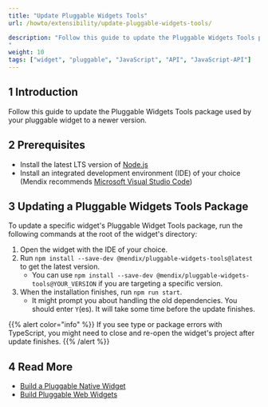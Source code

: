 ```yaml
---
title: "Update Pluggable Widgets Tools"
url: /howto/extensibility/update-pluggable-widgets-tools/

description: "Follow this guide to update the Pluggable Widgets Tools package used by your pluggable widget to a newer version.
"
weight: 10
tags: ["widget", "pluggable", "JavaScript", "API", "JavaScript-API"]
---
```


## 1 Introduction

Follow this guide to update the Pluggable Widgets Tools package used by your pluggable widget to a newer version.

## 2 Prerequisites

* Install the latest LTS version of [Node.js](https://nodejs.org)
* Install an integrated development environment (IDE) of your choice (Mendix recommends [Microsoft Visual Studio Code](https://code.visualstudio.com/))

## 3 Updating a Pluggable Widgets Tools Package

To update a specific widget's Pluggable Widget Tools package, run the following commands at the root of the widget's directory:

1. Open the widget with the IDE of your choice.
1. Run `npm install --save-dev @mendix/pluggable-widgets-tools@latest` to get the latest version.
   * You can use `npm install --save-dev @mendix/pluggable-widgets-tools@YOUR_VERSION` if you are targeting a specific version.
1. When the installation finishes, run `npm run start`.
   * It might prompt you about handling the old dependencies. You should enter `Y`(es). It will take some time before the update finishes.

{{% alert color="info" %}}
If you see type or package errors with TypeScript, you might need to close and re-open the widget's project after update finishes.
{{% /alert %}}

## 4 Read More

* [Build a Pluggable Native Widget
](/howto/extensibility/build-native-widget/)
* [Build Pluggable Web Widgets](/howto/extensibility/pluggable-widgets/)
